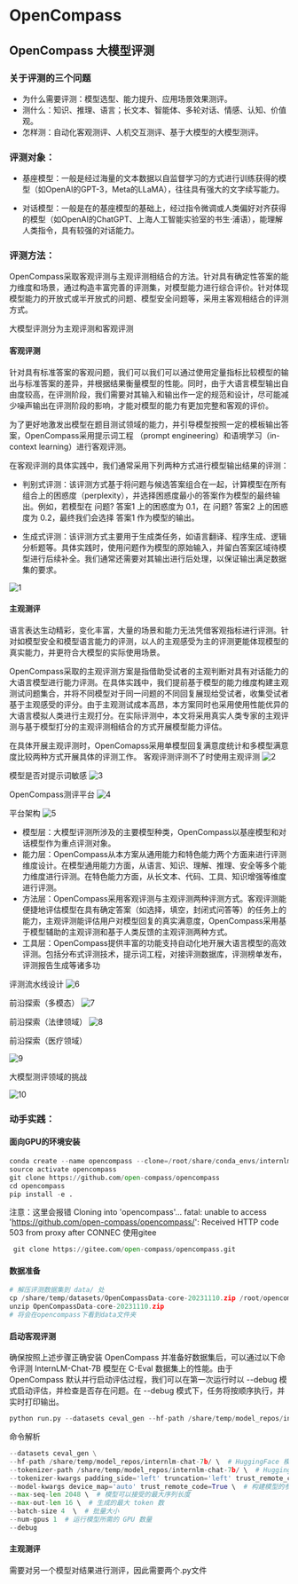 # OpenCompass
## OpenCompass 大模型评测

### 关于评测的三个问题

* 为什么需要评测：模型选型、能力提升、应用场景效果测评。
* 测什么：知识、推理、语言；长文本、智能体、多轮对话、情感、认知、价值观。
* 怎样测：自动化客观测评、人机交互测评、基于大模型的大模型测评。

### 评测对象：
* 基座模型：一般是经过海量的文本数据以自监督学习的方式进行训练获得的模型（如OpenAI的GPT-3，Meta的LLaMA），往往具有强大的文字续写能力。

* 对话模型：一般是在的基座模型的基础上，经过指令微调或人类偏好对齐获得的模型（如OpenAI的ChatGPT、上海人工智能实验室的书生·浦语），能理解人类指令，具有较强的对话能力。

### 评测方法：
OpenCompass采取客观评测与主观评测相结合的方法。针对具有确定性答案的能力维度和场景，通过构造丰富完善的评测集，对模型能力进行综合评价。针对体现模型能力的开放式或半开放式的问题、模型安全问题等，采用主客观相结合的评测方式。

大模型评测分为主观评测和客观评测
#### 客观评测
针对具有标准答案的客观问题，我们可以我们可以通过使用定量指标比较模型的输出与标准答案的差异，并根据结果衡量模型的性能。同时，由于大语言模型输出自由度较高，在评测阶段，我们需要对其输入和输出作一定的规范和设计，尽可能减少噪声输出在评测阶段的影响，才能对模型的能力有更加完整和客观的评价。

为了更好地激发出模型在题目测试领域的能力，并引导模型按照一定的模板输出答案，OpenCompass采用提示词工程 （prompt engineering）和语境学习（in-context learning）进行客观评测。

在客观评测的具体实践中，我们通常采用下列两种方式进行模型输出结果的评测：
* 判别式评测：该评测方式基于将问题与候选答案组合在一起，计算模型在所有组合上的困惑度（perplexity），并选择困惑度最小的答案作为模型的最终输出。例如，若模型在 问题? 答案1 上的困惑度为 0.1，在 问题? 答案2 上的困惑度为 0.2，最终我们会选择 答案1 作为模型的输出。

* 生成式评测：该评测方式主要用于生成类任务，如语言翻译、程序生成、逻辑分析题等。具体实践时，使用问题作为模型的原始输入，并留白答案区域待模型进行后续补全。我们通常还需要对其输出进行后处理，以保证输出满足数据集的要求。

![1](https://github.com/hui1feng/OpenCompass/assets/126125104/766ed4a0-6353-482a-89a8-e57eefe541bf)

#### 主观测评
语言表达生动精彩，变化丰富，大量的场景和能力无法凭借客观指标进行评测。针对如模型安全和模型语言能力的评测，以人的主观感受为主的评测更能体现模型的真实能力，并更符合大模型的实际使用场景。

OpenCompass采取的主观评测方案是指借助受试者的主观判断对具有对话能力的大语言模型进行能力评测。在具体实践中，我们提前基于模型的能力维度构建主观测试问题集合，并将不同模型对于同一问题的不同回复展现给受试者，收集受试者基于主观感受的评分。由于主观测试成本高昂，本方案同时也采用使用性能优异的大语言模拟人类进行主观打分。在实际评测中，本文将采用真实人类专家的主观评测与基于模型打分的主观评测相结合的方式开展模型能力评估。

在具体开展主观评测时，OpenComapss采用单模型回复满意度统计和多模型满意度比较两种方式开展具体的评测工作。
客观评测评测不了时使用主观评测
![2](https://github.com/hui1feng/OpenCompass/assets/126125104/00e2ac9f-d19a-46a0-ad83-f5caf375dd35)


模型是否对提示词敏感
![3](https://github.com/hui1feng/OpenCompass/assets/126125104/fb880da3-7ab7-4d0e-af30-9294b177367b)


OpenCompass测评平台
![4](https://github.com/hui1feng/OpenCompass/assets/126125104/0cf77367-a9ca-4b2e-ad89-a470750047e6)

平台架构
![5](https://github.com/hui1feng/OpenCompass/assets/126125104/a185fe2e-8159-49df-83c5-ff9be746fa91)

* 模型层：大模型评测所涉及的主要模型种类，OpenCompass以基座模型和对话模型作为重点评测对象。
* 能力层：OpenCompass从本方案从通用能力和特色能力两个方面来进行评测维度设计。在模型通用能力方面，从语言、知识、理解、推理、安全等多个能力维度进行评测。在特色能力方面，从长文本、代码、工具、知识增强等维度进行评测。
* 方法层：OpenCompass采用客观评测与主观评测两种评测方式。客观评测能便捷地评估模型在具有确定答案（如选择，填空，封闭式问答等）的任务上的能力，主观评测能评估用户对模型回复的真实满意度，OpenCompass采用基于模型辅助的主观评测和基于人类反馈的主观评测两种方式。
* 工具层：OpenCompass提供丰富的功能支持自动化地开展大语言模型的高效评测。包括分布式评测技术，提示词工程，对接评测数据库，评测榜单发布，评测报告生成等诸多功

评测流水线设计
![6](https://github.com/hui1feng/OpenCompass/assets/126125104/6e76a791-c5e7-4d66-a0e8-b65031b0741b)


前沿探索（多模态）
![7](https://github.com/hui1feng/OpenCompass/assets/126125104/c0ed51ea-5ff0-46c8-93e8-be426e077cd3)


前沿探索（法律领域）
![8](https://github.com/hui1feng/OpenCompass/assets/126125104/3eb4ba23-e269-4b19-8585-8ce1779642c3)


前沿探索（医疗领域）

![9](https://github.com/hui1feng/OpenCompass/assets/126125104/523e54f2-88d5-46c8-b63f-cc7c20ee425b)

大模型测评领域的挑战

![10](https://github.com/hui1feng/OpenCompass/assets/126125104/3aad2441-ee53-4afe-8dd7-14f46cf45545)

### 动手实践：
#### 面向GPU的环境安装
```python
conda create --name opencompass --clone=/root/share/conda_envs/internlm-base
source activate opencompass
git clone https://github.com/open-compass/opencompass
cd opencompass
pip install -e .
```
注意：这里会报错
Cloning into 'opencompass'...
fatal: unable to access 'https://github.com/open-compass/opencompass/': Received HTTP code 503 from proxy after CONNEC
使用gitee
```python
 git clone https://gitee.com/open-compass/opencompass.git
```
#### 数据准备
```python
# 解压评测数据集到 data/ 处
cp /share/temp/datasets/OpenCompassData-core-20231110.zip /root/opencompass/
unzip OpenCompassData-core-20231110.zip
# 将会在opencompass下看到data文件夹
```
#### 启动客观评测
确保按照上述步骤正确安装 OpenCompass 并准备好数据集后，可以通过以下命令评测 InternLM-Chat-7B 模型在 C-Eval 数据集上的性能。由于 OpenCompass 默认并行启动评估过程，我们可以在第一次运行时以 --debug 模式启动评估，并检查是否存在问题。在 --debug 模式下，任务将按顺序执行，并实时打印输出。
```python
python run.py --datasets ceval_gen --hf-path /share/temp/model_repos/internlm-chat-7b/ --tokenizer-path /share/temp/model_repos/internlm-chat-7b/ --tokenizer-kwargs padding_side='left' truncation='left' trust_remote_code=True --model-kwargs trust_remote_code=True device_map='auto' --max-seq-len 2048 --max-out-len 16 --batch-size 4 --num-gpus 1 --debug
```
命令解析
```python
--datasets ceval_gen \
--hf-path /share/temp/model_repos/internlm-chat-7b/ \  # HuggingFace 模型路径
--tokenizer-path /share/temp/model_repos/internlm-chat-7b/ \  # HuggingFace tokenizer 路径（如果与模型路径相同，可以省略）
--tokenizer-kwargs padding_side='left' truncation='left' trust_remote_code=True \  # 构建 tokenizer 的参数
--model-kwargs device_map='auto' trust_remote_code=True \  # 构建模型的参数
--max-seq-len 2048 \  # 模型可以接受的最大序列长度
--max-out-len 16 \  # 生成的最大 token 数
--batch-size 4  \  # 批量大小
--num-gpus 1  # 运行模型所需的 GPU 数量
--debug
```
#### 主观测评
需要对另一个模型对结果进行测评，因此需要两个.py文件
